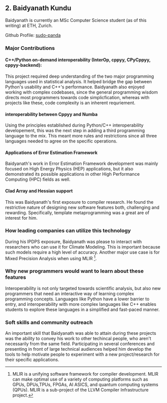 ## 2. Baidyanath Kundu

Baidyanath is currently an MSc Computer Science student (as of this writing) at ETH, Zurich.

Github Profile: [sudo-panda](https://github.com/sudo-panda)

### Major Contributions

#### C++/Python on-demand interoperability (InterOp, cppyy, CPyCppyy, cppyy-backend):

This project required deep understanding of the two major programming languages used in statistical analysis. It helped bridge the gap between Python's usability and C++'s performance. Baidyanath also enjoyed working with complex codebases, since the general programming wisdom directs most programmers towards code simplicfication, whereas with projects like these, code complexity is an inherent requriement.

#### interoperability between Cppyy and Numba

Using the principles established during Python/C++ interoperability developement, this was the next step in adding a third programming language to the mix. This meant more rules and restrictions since all three languages needed to agree on the specific operations.

#### Applications of Error Estimation Framework

Baidyanath's work in Error Estimation Framework development was mainly focused on High Energy Physics (HEP) applications, but it also demonstrated its possible applications in other High Performance Computing (HPC) fields as well.

#### Clad Array and Hessian support

This was Baidyanath's first exposure to compiler research. He found the restrictive nature of designing new software features both, challenging and rewarding. Specifically, template metaprogramming was a great are of interest for him.


### How leading companies can utilize this technology

During his IPDPS exposure, Baidyanath was please to interact with researchers who can use it for Climate Modeling. This is important because such models require a high level of accuracy. Another major use case is for Mixed Precision Analysis when using MLIR [^1].

### Why new programmers would want to learn about these features

Interoperability is not only targeted towards scientific analysis, but also new programmers that need an interactive way of learning complex programming concepts. Languages like Python have a lower barrier to entry, and interoperability with more complex languages like C++ enables students to explore these languages in a simplified and fast-paced manner.

### Soft skills and community outreach

An important skill that Baidyanath was able to attain during these projects was the ability to convey his work to other techincal people, who aren't necessarily from the same field. Participating in several conferences and presenting in front of large technical audiences helped him develop the tools to help motivate people to experiment with a new project/research for their specific applications.


[^1]: MLIR is a unifying software framework for compiler development. MLIR can make optimal use of a variety of computing platforms such as GPUs, DPUs,TPUs, FPGAs, AI ASICS, and quantum computing systems (QPUs). MLIR is a sub-project of the LLVM Compiler Infrastructure project.